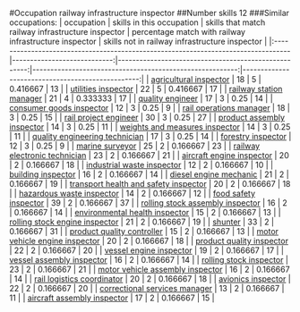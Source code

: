 #Occupation railway infrastructure inspector
##Number skills 12
###Similar occupations:
| occupation                                                                        |   skills in this occupation |   skills that match railway infrastructure inspector |   percentage match with railway infrastructure inspector |   skills not in railway infrastructure inspector |
|:----------------------------------------------------------------------------------|----------------------------:|-----------------------------------------------------:|---------------------------------------------------------:|-------------------------------------------------:|
| [agricultural inspector](agricultural_inspector.md)                               |                          18 |                                                    5 |                                                 0.416667 |                                               13 |
| [utilities inspector](utilities_inspector.md)                                     |                          22 |                                                    5 |                                                 0.416667 |                                               17 |
| [railway station manager](railway_station_manager.md)                             |                          21 |                                                    4 |                                                 0.333333 |                                               17 |
| [quality engineer](quality_engineer.md)                                           |                          17 |                                                    3 |                                                 0.25     |                                               14 |
| [consumer goods inspector](consumer_goods_inspector.md)                           |                          12 |                                                    3 |                                                 0.25     |                                                9 |
| [rail operations manager](rail_operations_manager.md)                             |                          18 |                                                    3 |                                                 0.25     |                                               15 |
| [rail project engineer](rail_project_engineer.md)                                 |                          30 |                                                    3 |                                                 0.25     |                                               27 |
| [product assembly inspector](product_assembly_inspector.md)                       |                          14 |                                                    3 |                                                 0.25     |                                               11 |
| [weights and measures inspector](weights_and_measures_inspector.md)               |                          14 |                                                    3 |                                                 0.25     |                                               11 |
| [quality engineering technician](quality_engineering_technician.md)               |                          17 |                                                    3 |                                                 0.25     |                                               14 |
| [forestry inspector](forestry_inspector.md)                                       |                          12 |                                                    3 |                                                 0.25     |                                                9 |
| [marine surveyor](marine_surveyor.md)                                             |                          25 |                                                    2 |                                                 0.166667 |                                               23 |
| [railway electronic technician](railway_electronic_technician.md)                 |                          23 |                                                    2 |                                                 0.166667 |                                               21 |
| [aircraft engine inspector](aircraft_engine_inspector.md)                         |                          20 |                                                    2 |                                                 0.166667 |                                               18 |
| [industrial waste inspector](industrial_waste_inspector.md)                       |                          12 |                                                    2 |                                                 0.166667 |                                               10 |
| [building inspector](building_inspector.md)                                       |                          16 |                                                    2 |                                                 0.166667 |                                               14 |
| [diesel engine mechanic](diesel_engine_mechanic.md)                               |                          21 |                                                    2 |                                                 0.166667 |                                               19 |
| [transport health and safety inspector](transport_health_and_safety_inspector.md) |                          20 |                                                    2 |                                                 0.166667 |                                               18 |
| [hazardous waste inspector](hazardous_waste_inspector.md)                         |                          14 |                                                    2 |                                                 0.166667 |                                               12 |
| [food safety inspector](food_safety_inspector.md)                                 |                          39 |                                                    2 |                                                 0.166667 |                                               37 |
| [rolling stock assembly inspector](rolling_stock_assembly_inspector.md)           |                          16 |                                                    2 |                                                 0.166667 |                                               14 |
| [environmental health inspector](environmental_health_inspector.md)               |                          15 |                                                    2 |                                                 0.166667 |                                               13 |
| [rolling stock engine inspector](rolling_stock_engine_inspector.md)               |                          21 |                                                    2 |                                                 0.166667 |                                               19 |
| [shunter](shunter.md)                                                             |                          33 |                                                    2 |                                                 0.166667 |                                               31 |
| [product quality controller](product_quality_controller.md)                       |                          15 |                                                    2 |                                                 0.166667 |                                               13 |
| [motor vehicle engine inspector](motor_vehicle_engine_inspector.md)               |                          20 |                                                    2 |                                                 0.166667 |                                               18 |
| [product quality inspector](product_quality_inspector.md)                         |                          22 |                                                    2 |                                                 0.166667 |                                               20 |
| [vessel engine inspector](vessel_engine_inspector.md)                             |                          19 |                                                    2 |                                                 0.166667 |                                               17 |
| [vessel assembly inspector](vessel_assembly_inspector.md)                         |                          16 |                                                    2 |                                                 0.166667 |                                               14 |
| [rolling stock inspector](rolling_stock_inspector.md)                             |                          23 |                                                    2 |                                                 0.166667 |                                               21 |
| [motor vehicle assembly inspector](motor_vehicle_assembly_inspector.md)           |                          16 |                                                    2 |                                                 0.166667 |                                               14 |
| [rail logistics coordinator](rail_logistics_coordinator.md)                       |                          20 |                                                    2 |                                                 0.166667 |                                               18 |
| [avionics inspector](avionics_inspector.md)                                       |                          22 |                                                    2 |                                                 0.166667 |                                               20 |
| [correctional services manager](correctional_services_manager.md)                 |                          13 |                                                    2 |                                                 0.166667 |                                               11 |
| [aircraft assembly inspector](aircraft_assembly_inspector.md)                     |                          17 |                                                    2 |                                                 0.166667 |                                               15 |
